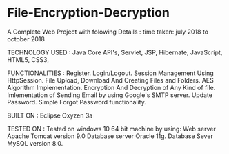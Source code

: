 # File-Encryption-Decryption
A Complete Web Project with folowing Details :
time taken: july 2018 to october 2018

TECHNOLOGY USED :
   Java Core API's,
   Servlet,
   JSP,
   Hibernate,
   JavaScript,
   HTML5, 
   CSS3,



FUNCTIONALITIES :
   Register.
   Login/Logout.
   Session Management Using HttpSession. 
   File Upload, Download And Creating Files and Folders.
   AES Algorithm Implementation.
   Encryption And Decryption of Any Kind of file.
   Imlementation of Sending Email by using Google's SMTP server.
   Update Password.
   Simple Forgot Password functionality.



BUILT ON :
   Eclipse Oxyzen 3a
   
   
   
TESTED ON :
   Tested on windows 10 64 bit machine by using:
   Web server Apache Tomcat version 9.0
   Database server Oracle 11g.
   Database Sever MySQL version 8.0.
   
   
   

